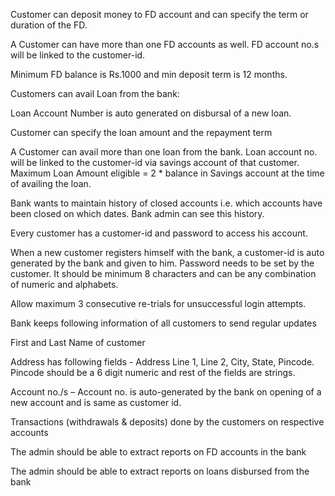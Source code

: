 
Customer can deposit money to FD account and can specify the term or duration of the FD.

A Customer can have more than one FD accounts as well. FD account no.s will be linked to the customer-id.

Minimum FD balance is Rs.1000 and min deposit term is 12 months.

Customers can avail Loan from the bank:

Loan Account Number is auto generated on disbursal of a new loan.

Customer can specify the loan amount and the repayment term

A Customer can avail more than one loan from the bank. Loan account no. will be linked to the customer-id via savings account of that customer. Maximum Loan Amount eligible = 2 * balance in Savings account at the time of availing the loan.

Bank wants to maintain history of closed accounts i.e. which accounts have been closed on which dates. Bank admin can see this history.

Every customer has a customer-id and password to access his account.

When a new customer registers himself with the bank, a customer-id is auto generated by the bank and given to him.
Password needs to be set by the customer. It should be minimum 8 characters and can be any combination of numeric and alphabets.

Allow maximum 3 consecutive re-trials for unsuccessful login attempts.

Bank keeps following information of all customers to send regular updates

First and Last Name of customer

Address has following fields - Address Line 1, Line 2, City, State, Pincode. Pincode should be a 6 digit numeric and rest of the fields are strings.

Account no./s – Account no. is auto-generated by the bank on opening of a new account and is same as customer id.

Transactions (withdrawals & deposits) done by the customers on respective accounts

The admin should be able to extract reports on FD accounts in the bank

The admin should be able to extract reports on loans disbursed from the bank
